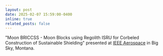 ```yaml
---
layout: post
date: 2025-02-07 15:59:00-0400
inline: true
related_posts: false
---
```


"Moon BRICCSS - Moon Blocks using Regolith ISRU for Corbeled Construction of Sustainable Shielding" presented at [IEEE Aerospace](https://www.aeroconf.org/) in Big Sky, Montana.
